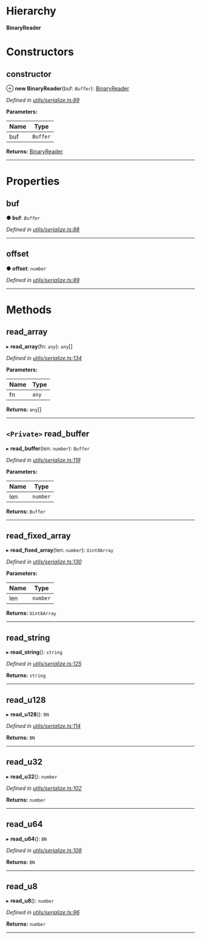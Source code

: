 

# Hierarchy

**BinaryReader**

# Constructors

<a id="constructor"></a>

##  constructor

⊕ **new BinaryReader**(buf: *`Buffer`*): [BinaryReader](_utils_serialize_.binaryreader.md)

*Defined in [utils/serialize.ts:89](https://github.com/nearprotocol/nearlib/blob/01b260c/src.ts/utils/serialize.ts#L89)*

**Parameters:**

| Name | Type |
| ------ | ------ |
| buf | `Buffer` |

**Returns:** [BinaryReader](_utils_serialize_.binaryreader.md)

___

# Properties

<a id="buf"></a>

##  buf

**● buf**: *`Buffer`*

*Defined in [utils/serialize.ts:88](https://github.com/nearprotocol/nearlib/blob/01b260c/src.ts/utils/serialize.ts#L88)*

___
<a id="offset"></a>

##  offset

**● offset**: *`number`*

*Defined in [utils/serialize.ts:89](https://github.com/nearprotocol/nearlib/blob/01b260c/src.ts/utils/serialize.ts#L89)*

___

# Methods

<a id="read_array"></a>

##  read_array

▸ **read_array**(fn: *`any`*): `any`[]

*Defined in [utils/serialize.ts:134](https://github.com/nearprotocol/nearlib/blob/01b260c/src.ts/utils/serialize.ts#L134)*

**Parameters:**

| Name | Type |
| ------ | ------ |
| fn | `any` |

**Returns:** `any`[]

___
<a id="read_buffer"></a>

## `<Private>` read_buffer

▸ **read_buffer**(len: *`number`*): `Buffer`

*Defined in [utils/serialize.ts:119](https://github.com/nearprotocol/nearlib/blob/01b260c/src.ts/utils/serialize.ts#L119)*

**Parameters:**

| Name | Type |
| ------ | ------ |
| len | `number` |

**Returns:** `Buffer`

___
<a id="read_fixed_array"></a>

##  read_fixed_array

▸ **read_fixed_array**(len: *`number`*): `Uint8Array`

*Defined in [utils/serialize.ts:130](https://github.com/nearprotocol/nearlib/blob/01b260c/src.ts/utils/serialize.ts#L130)*

**Parameters:**

| Name | Type |
| ------ | ------ |
| len | `number` |

**Returns:** `Uint8Array`

___
<a id="read_string"></a>

##  read_string

▸ **read_string**(): `string`

*Defined in [utils/serialize.ts:125](https://github.com/nearprotocol/nearlib/blob/01b260c/src.ts/utils/serialize.ts#L125)*

**Returns:** `string`

___
<a id="read_u128"></a>

##  read_u128

▸ **read_u128**(): `BN`

*Defined in [utils/serialize.ts:114](https://github.com/nearprotocol/nearlib/blob/01b260c/src.ts/utils/serialize.ts#L114)*

**Returns:** `BN`

___
<a id="read_u32"></a>

##  read_u32

▸ **read_u32**(): `number`

*Defined in [utils/serialize.ts:102](https://github.com/nearprotocol/nearlib/blob/01b260c/src.ts/utils/serialize.ts#L102)*

**Returns:** `number`

___
<a id="read_u64"></a>

##  read_u64

▸ **read_u64**(): `BN`

*Defined in [utils/serialize.ts:108](https://github.com/nearprotocol/nearlib/blob/01b260c/src.ts/utils/serialize.ts#L108)*

**Returns:** `BN`

___
<a id="read_u8"></a>

##  read_u8

▸ **read_u8**(): `number`

*Defined in [utils/serialize.ts:96](https://github.com/nearprotocol/nearlib/blob/01b260c/src.ts/utils/serialize.ts#L96)*

**Returns:** `number`

___

